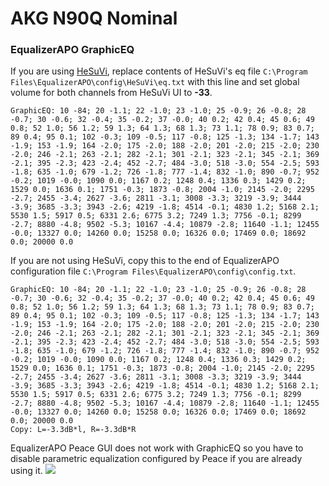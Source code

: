 # AKG N90Q Nominal
### EqualizerAPO GraphicEQ
If you are using [HeSuVi](https://sourceforge.net/projects/hesuvi/), replace contents of HeSuVi's eq file `C:\Program Files\EqualizerAPO\config\HeSuVi\eq.txt` with this line and set global volume for both channels from HeSuVi UI to **-33**.
```
GraphicEQ: 10 -84; 20 -1.1; 22 -1.0; 23 -1.0; 25 -0.9; 26 -0.8; 28 -0.7; 30 -0.6; 32 -0.4; 35 -0.2; 37 -0.0; 40 0.2; 42 0.4; 45 0.6; 49 0.8; 52 1.0; 56 1.2; 59 1.3; 64 1.3; 68 1.3; 73 1.1; 78 0.9; 83 0.7; 89 0.4; 95 0.1; 102 -0.3; 109 -0.5; 117 -0.8; 125 -1.3; 134 -1.7; 143 -1.9; 153 -1.9; 164 -2.0; 175 -2.0; 188 -2.0; 201 -2.0; 215 -2.0; 230 -2.0; 246 -2.1; 263 -2.1; 282 -2.1; 301 -2.1; 323 -2.1; 345 -2.1; 369 -2.1; 395 -2.3; 423 -2.4; 452 -2.7; 484 -3.0; 518 -3.0; 554 -2.5; 593 -1.8; 635 -1.0; 679 -1.2; 726 -1.8; 777 -1.4; 832 -1.0; 890 -0.7; 952 -0.2; 1019 -0.0; 1090 0.0; 1167 0.2; 1248 0.4; 1336 0.3; 1429 0.2; 1529 0.0; 1636 0.1; 1751 -0.3; 1873 -0.8; 2004 -1.0; 2145 -2.0; 2295 -2.7; 2455 -3.4; 2627 -3.6; 2811 -3.1; 3008 -3.3; 3219 -3.9; 3444 -3.9; 3685 -3.3; 3943 -2.6; 4219 -1.8; 4514 -0.1; 4830 1.2; 5168 2.1; 5530 1.5; 5917 0.5; 6331 2.6; 6775 3.2; 7249 1.3; 7756 -0.1; 8299 -2.7; 8880 -4.8; 9502 -5.3; 10167 -4.4; 10879 -2.8; 11640 -1.1; 12455 -0.0; 13327 0.0; 14260 0.0; 15258 0.0; 16326 0.0; 17469 0.0; 18692 0.0; 20000 0.0
```
If you are not using HeSuVi, copy this to the end of EqualizerAPO configuration file `C:\Program Files\EqualizerAPO\config\config.txt`.
```
GraphicEQ: 10 -84; 20 -1.1; 22 -1.0; 23 -1.0; 25 -0.9; 26 -0.8; 28 -0.7; 30 -0.6; 32 -0.4; 35 -0.2; 37 -0.0; 40 0.2; 42 0.4; 45 0.6; 49 0.8; 52 1.0; 56 1.2; 59 1.3; 64 1.3; 68 1.3; 73 1.1; 78 0.9; 83 0.7; 89 0.4; 95 0.1; 102 -0.3; 109 -0.5; 117 -0.8; 125 -1.3; 134 -1.7; 143 -1.9; 153 -1.9; 164 -2.0; 175 -2.0; 188 -2.0; 201 -2.0; 215 -2.0; 230 -2.0; 246 -2.1; 263 -2.1; 282 -2.1; 301 -2.1; 323 -2.1; 345 -2.1; 369 -2.1; 395 -2.3; 423 -2.4; 452 -2.7; 484 -3.0; 518 -3.0; 554 -2.5; 593 -1.8; 635 -1.0; 679 -1.2; 726 -1.8; 777 -1.4; 832 -1.0; 890 -0.7; 952 -0.2; 1019 -0.0; 1090 0.0; 1167 0.2; 1248 0.4; 1336 0.3; 1429 0.2; 1529 0.0; 1636 0.1; 1751 -0.3; 1873 -0.8; 2004 -1.0; 2145 -2.0; 2295 -2.7; 2455 -3.4; 2627 -3.6; 2811 -3.1; 3008 -3.3; 3219 -3.9; 3444 -3.9; 3685 -3.3; 3943 -2.6; 4219 -1.8; 4514 -0.1; 4830 1.2; 5168 2.1; 5530 1.5; 5917 0.5; 6331 2.6; 6775 3.2; 7249 1.3; 7756 -0.1; 8299 -2.7; 8880 -4.8; 9502 -5.3; 10167 -4.4; 10879 -2.8; 11640 -1.1; 12455 -0.0; 13327 0.0; 14260 0.0; 15258 0.0; 16326 0.0; 17469 0.0; 18692 0.0; 20000 0.0
Copy: L=-3.3dB*l, R=-3.3dB*R
```
EqualizerAPO Peace GUI does not work with GraphicEQ so you have to disable parametric equalization configured by Peace if you are already using it.
![](https://raw.githubusercontent.com/jaakkopasanen/AutoEq/master/results/Innerfidelity%202017/innerfidelity/onear/AKG%20N90Q%20Nominal/AKG%20N90Q%20Nominal.png)
